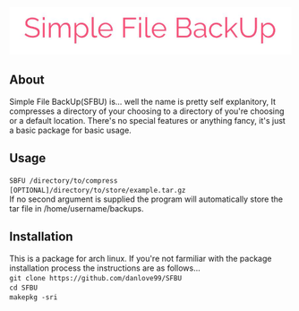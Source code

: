 ![image](https://github.com/danlove99/SFBU/blob/master/SFBU-logo.jpg)
</br>
## About
Simple File BackUp(SFBU) is... well the name is pretty self explanitory, It 
compresses a directory of your choosing to a directory of you're choosing or a 
default location. There's no special features or anything fancy, it's just a
basic package for basic usage.

## Usage
`SBFU /directory/to/compress [OPTIONAL]/directory/to/store/example.tar.gz` </br>
If no second argument is supplied the program will automatically store
the tar file in /home/username/backups.

## Installation
This is a package for arch linux. If you're not farmiliar with the package 
installation process the instructions are as follows... </br>
`git clone https://github.com/danlove99/SFBU` </br>
`cd SFBU` </br>
`makepkg -sri` </br>


